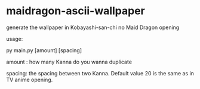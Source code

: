 # maidragon-ascii-wallpaper
generate the wallpaper in Kobayashi-san-chi no Maid Dragon opening

usage: 

py main.py [amount] [spacing] 

amount : how many Kanna do you wanna duplicate 

spacing: the spacing between two Kanna. Default value 20 is the same as in TV anime opening. 
